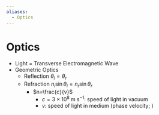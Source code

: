 ```yaml
---
aliases:
  - Optics
---
```


# Optics

- Light = Transverse Electromagnetic Wave
- Geometric Optics
	- Reflection $\theta_{i}=\theta_{r}$
	- Refraction $n_{i}\sin\theta_{i}=n_{r}\sin\theta_{r}$
		- $n=\frac{c}{v}$
			- $c=3\times10^{8}\;\text{m}\;\text{s}^{-1}$: speed of light in vacuum
			- $v$: speed of light in medium (phase velocity; )
